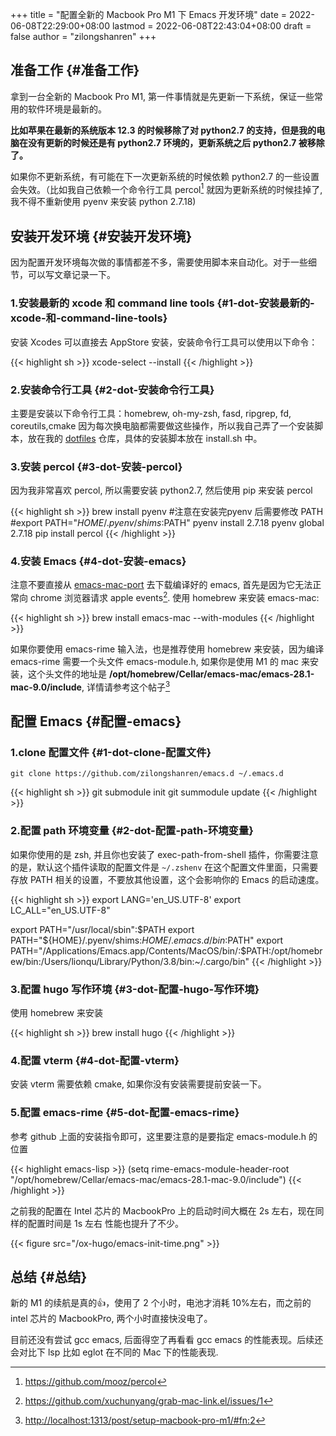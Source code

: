 +++
title = "配置全新的 Macbook Pro M1 下 Emacs 开发环境"
date = 2022-06-08T22:29:00+08:00
lastmod = 2022-06-08T22:43:04+08:00
draft = false
author = "zilongshanren"
+++

## 准备工作 {#准备工作}

拿到一台全新的 Macbook Pro M1, 第一件事情就是先更新一下系统，保证一些常用的软件环境是最新的。

**比如苹果在最新的系统版本 12.3 的时候移除了对 python2.7 的支持，但是我的电脑在没有更新的时候还是有 python2.7 环境的，更新系统之后 python2.7 被移除了。**

如果你不更新系统，有可能在下一次更新系统的时候依赖 python2.7 的一些设置会失效。（比如我自己依赖一个命令行工具 percol[^fn:1] 就因为更新系统的时候挂掉了,我不得不重新使用 pyenv 来安装 python 2.7.18)


## 安装开发环境 {#安装开发环境}

因为配置开发环境每次做的事情都差不多，需要使用脚本来自动化。对于一些细节，可以写文章记录一下。


### 1.安装最新的 xcode 和 command line tools {#1-dot-安装最新的-xcode-和-command-line-tools}

安装 Xcodes 可以直接去 AppStore 安装，安装命令行工具可以使用以下命令：

{{< highlight sh >}}
xcode-select --install
{{< /highlight >}}


### 2.安装命令行工具 {#2-dot-安装命令行工具}

主要是安装以下命令行工具：homebrew, oh-my-zsh, fasd, ripgrep, fd, coreutils,cmake
因为每次换电脑都需要做这些操作，所以我自己弄了一个安装脚本，放在我的 [dotfiles](https://github.com/zilongshanren/dotfiles) 仓库，具体的安装脚本放在 install.sh 中。


### 3.安装 percol {#3-dot-安装-percol}

因为我非常喜欢 percol, 所以需要安装 python2.7, 然后使用 pip 来安装 percol

{{< highlight sh >}}
  brew install pyenv
#注意在安装完pyenv 后需要修改 PATH
#export PATH="${HOME}/.pyenv/shims:$PATH"
  pyenv install 2.7.18
  pyenv global 2.7.18
  pip install percol
{{< /highlight >}}


### 4.安装 Emacs {#4-dot-安装-emacs}

注意不要直接从 [emacs-mac-port](https://github.com/railwaycat/homebrew-emacsmacport/releases/tag/emacs-28.1-mac-9.0.1) 去下载编译好的 emacs, 首先是因为它无法正常向 chrome 浏览器请求 apple events[^fn:2].
使用 homebrew 来安装 emacs-mac:

{{< highlight sh >}}
brew install emacs-mac --with-modules
{{< /highlight >}}

如果你要使用 emacs-rime 输入法，也是推荐使用 homebrew 来安装，因为编译 emacs-rime 需要一个头文件 emacs-module.h,
如果你是使用 M1 的 mac 来安装，这个头文件的地址是 **/opt/homebrew/Cellar/emacs-mac/emacs-28.1-mac-9.0/include**,
详情请参考这个帖子[^fn:3]


## 配置 Emacs {#配置-emacs}


### 1.clone 配置文件 {#1-dot-clone-配置文件}

`git clone https://github.com/zilongshanren/emacs.d ~/.emacs.d`

{{< highlight sh >}}
git submodule init
git summodule update
{{< /highlight >}}


### 2.配置 path 环境变量 {#2-dot-配置-path-环境变量}

如果你使用的是 zsh, 并且你也安装了 exec-path-from-shell 插件，你需要注意的是，默认这个插件读取的配置文件是 `~/.zshenv`
在这个配置文件里面，只需要存放 PATH 相关的设置，不要放其他设置，这个会影响你的 Emacs 的启动速度。

{{< highlight sh >}}
export LANG='en_US.UTF-8'
export LC_ALL="en_US.UTF-8"

export PATH="/usr/local/sbin":$PATH
export PATH="${HOME}/.pyenv/shims:$HOME/.emacs.d/bin:$PATH"
export PATH="/Applications/Emacs.app/Contents/MacOS/bin/:$PATH:/opt/homebrew/bin:/Users/lionqu/Library/Python/3.8/bin:~/.cargo/bin"
{{< /highlight >}}


### 3.配置 hugo 写作环境 {#3-dot-配置-hugo-写作环境}

使用 homebrew 来安装

{{< highlight sh >}}
brew install hugo
{{< /highlight >}}


### 4.配置 vterm {#4-dot-配置-vterm}

安装 vterm 需要依赖 cmake, 如果你没有安装需要提前安装一下。


### 5.配置 emacs-rime {#5-dot-配置-emacs-rime}

参考 github 上面的安装指令即可，这里要注意的是要指定 emacs-module.h 的位置

{{< highlight emacs-lisp >}}
(setq rime-emacs-module-header-root "/opt/homebrew/Cellar/emacs-mac/emacs-28.1-mac-9.0/include")
{{< /highlight >}}

之前我的配置在 Intel 芯片的 MacbookPro 上的启动时间大概在 2s 左右，现在同样的配置时间是 1s 左右 性能也提升了不少。

{{< figure src="/ox-hugo/emacs-init-time.png" >}}


## 总结 {#总结}

新的 M1 的续航是真的👍，使用了 2 个小时，电池才消耗 10%左右，而之前的 intel 芯片的 MacbookPro, 两个小时直接快没电了。

目前还没有尝试 gcc emacs, 后面得空了再看看 gcc emacs 的性能表现。后续还会对比下 lsp 比如 eglot 在不同的 Mac 下的性能表现.

[^fn:1]: <https://github.com/mooz/percol>
[^fn:2]: <https://github.com/xuchunyang/grab-mac-link.el/issues/1>
[^fn:3]: <http://localhost:1313/post/setup-macbook-pro-m1/#fn:2>
